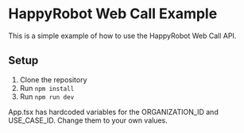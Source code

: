 # HappyRobot Web Call Example

This is a simple example of how to use the HappyRobot Web Call API.

## Setup

1. Clone the repository
2. Run `npm install`
3. Run `npm run dev`

App.tsx has hardcoded variables for the ORGANIZATION_ID and USE_CASE_ID. Change them to your own values.
